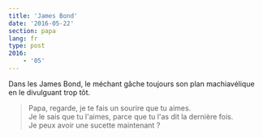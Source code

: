 ```yaml
---
title: 'James Bond'
date: '2016-05-22'
section: papa
lang: fr
type: post
2016:
    - '05'
---
```


Dans les James Bond, le méchant gâche toujours son plan machiavélique en le divulguant trop tôt.

<!-- more -->

> Papa, regarde, je te fais un sourire que tu aimes.  
> Je le sais que tu l'aimes, parce que tu l'as dit la dernière fois.  
> Je peux avoir une sucette maintenant ?
